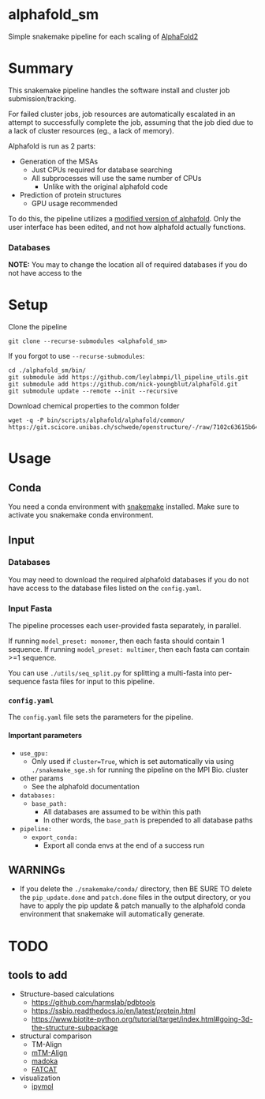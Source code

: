 alphafold_sm
============

Simple snakemake pipeline for each scaling of
[AlphaFold2](https://github.com/deepmind/alphafold)

# Summary

This snakemake pipeline handles the software install and cluster job submission/tracking.

For failed cluster jobs, job resources are automatically escalated in an attempt
to successfully complete the job, assuming that the job died due to a lack of cluster resources (eg., a lack of memory).

Alphafold is run as 2 parts:

* Generation of the MSAs
  * Just CPUs required for database searching
  * All subprocesses will use the same number of CPUs
    * Unlike with the original alphafold code
* Prediction of protein structures
  * GPU usage recommended

To do this, the pipeline utilizes a
[modified version of alphafold](https://github.com/nick-youngblut/alphafold).
Only the user interface has been edited, and not how alphafold actually functions.

### Databases

**NOTE:** You may to change the location all of required databases if you do not
have access to the 

# Setup

Clone the pipeline

```
git clone --recurse-submodules <alphafold_sm>
```

If you forgot to use `--recurse-submodules`:

```
cd ./alphafold_sm/bin/
git submodule add https://github.com/leylabmpi/ll_pipeline_utils.git
git submodule add https://github.com/nick-youngblut/alphafold.git
git submodule update --remote --init --recursive
```

Download chemical properties to the common folder

```
wget -q -P bin/scripts/alphafold/alphafold/common/ https://git.scicore.unibas.ch/schwede/openstructure/-/raw/7102c63615b64735c4941278d92b554ec94415f8/modules/mol/alg/src/stereo_chemical_props.txt
```

# Usage

## Conda

You need a conda environment with [snakemake](https://snakemake.readthedocs.io/en/stable/) installed.
Make sure to activate you snakemake conda environment.

## Input

### Databases

You may need to download the required alphafold databases if you do not have access to the database files listed on the `config.yaml`.

### Input Fasta

The pipeline processes each user-provided fasta separately, in parallel.

If running `model_preset: monomer`, then each fasta should contain 1 sequence.
If running `model_preset: multimer`, then each fasta can contain >=1 sequence.

You can use `./utils/seq_split.py` for splitting a multi-fasta into
per-sequence fasta files for input to this pipeline.

### `config.yaml`

The `config.yaml` file sets the parameters for the pipeline.

#### Important parameters

* `use_gpu:`
  * Only used if `cluster=True`, which is set automatically via using `./snakemake_sge.sh` for running the pipeline on the MPI Bio. cluster
* other params
  * See the alphafold documentation
* `databases:`
  * `base_path:`
    * All databases are assumed to be within this path
    * In other words, the `base_path` is prepended to all database paths
* `pipeline:`
  * `export_conda:`
    * Export all conda envs at the end of a success run

## WARNINGs

* If you delete the `./snakemake/conda/` directory, then BE SURE TO delete the
`pip_update.done` and `patch.done` files in the output directory, or you have to apply the pip update & patch manually to the alphafold conda environment that snakemake will automatically generate.


# TODO

## tools to add
* Structure-based calculations
  * https://github.com/harmslab/pdbtools
  * https://ssbio.readthedocs.io/en/latest/protein.html
  * https://www.biotite-python.org/tutorial/target/index.html#going-3d-the-structure-subpackage
* structural comparison
  * TM-Align
  * [mTM-Align](http://yanglab.nankai.edu.cn/mTM-align)
  * [madoka](http://madoka.denglab.org/)
  * [FATCAT](https://ssbio.readthedocs.io/en/latest/notebooks/FATCAT%20-%20Structure%20Similarity.html)
* visualization
  * [ipymol](https://github.com/cxhernandez/ipymol)
